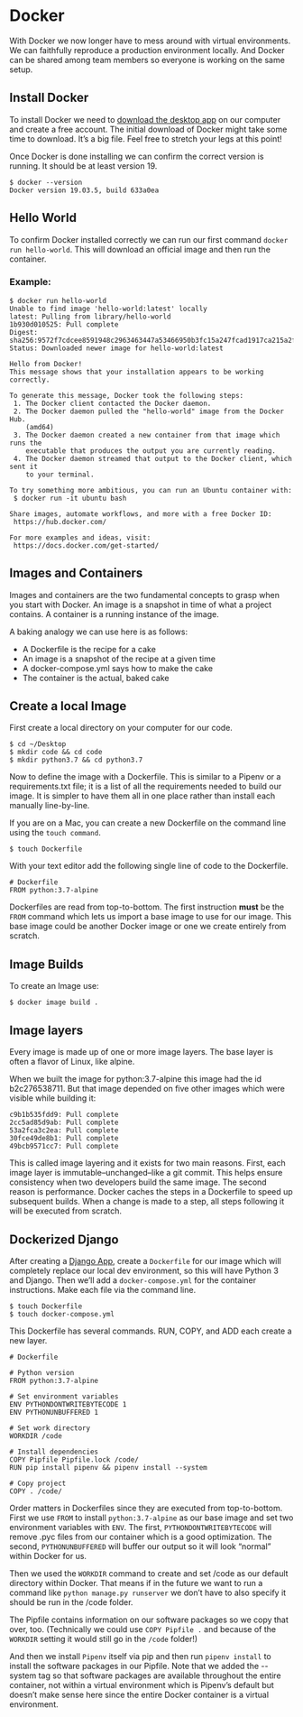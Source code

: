 # Docker

With Docker we now longer have to mess around with virtual environments. We can faithfully reproduce a production environment locally. And Docker can be shared among team members so everyone is working on the same setup.

## Install Docker
To install Docker we need to [download the desktop app](https://www.docker.com/get-started) on our computer and create a free account. The initial download of Docker might take some time to download. It’s a big file. Feel free to stretch your legs at this point!

Once Docker is done installing we can confirm the correct version is running. It should be at least version 19.
```
$ docker --version
Docker version 19.03.5, build 633a0ea
```

## Hello World

To confirm Docker installed correctly we can run our first command `docker run hello-world`. This will download an official image and then run the container. 

### Example:
```
$ docker run hello-world
Unable to find image 'hello-world:latest' locally
latest: Pulling from library/hello-world
1b930d010525: Pull complete
Digest: sha256:9572f7cdcee8591948c2963463447a53466950b3fc15a247fcad1917ca215a2f
Status: Downloaded newer image for hello-world:latest

Hello from Docker!
This message shows that your installation appears to be working correctly.

To generate this message, Docker took the following steps:
 1. The Docker client contacted the Docker daemon.
 2. The Docker daemon pulled the "hello-world" image from the Docker Hub.
    (amd64)
 3. The Docker daemon created a new container from that image which runs the
    executable that produces the output you are currently reading.
 4. The Docker daemon streamed that output to the Docker client, which sent it
    to your terminal.

To try something more ambitious, you can run an Ubuntu container with:
 $ docker run -it ubuntu bash

Share images, automate workflows, and more with a free Docker ID:
 https://hub.docker.com/

For more examples and ideas, visit:
 https://docs.docker.com/get-started/
 ```

## Images and Containers
Images and containers are the two fundamental concepts to grasp when you start with Docker. An image is a snapshot in time of what a project contains. A container is a running instance of the image.

A baking analogy we can use here is as follows:

- A Dockerfile is the recipe for a cake
- An image is a snapshot of the recipe at a given time
- A docker-compose.yml says how to make the cake
- The container is the actual, baked cake

## Create a local Image

First create a local directory on your computer for our code.
```
$ cd ~/Desktop
$ mkdir code && cd code
$ mkdir python3.7 && cd python3.7
```

Now to define the image with a Dockerfile. This is similar to a Pipenv or a requirements.txt file; it is a list of all the requirements needed to build our image. It is simpler to have them all in one place rather than install each manually line-by-line.

If you are on a Mac, you can create a new Dockerfile on the command line using the `touch command`.
```
$ touch Dockerfile
```
With your text editor add the following single line of code to the Dockerfile.
```
# Dockerfile
FROM python:3.7-alpine
```

Dockerfiles are read from top-to-bottom. The first instruction **must** be the `FROM` command which lets us import a base image to use for our image. This base image could be another Docker image or one we create entirely from scratch.

## Image Builds

To create an Image use:
```
$ docker image build .
```

## Image layers
Every image is made up of one or more image layers. The base layer is often a flavor of Linux, like alpine.

When we built the image for python:3.7-alpine this image had the id b2c276538711. But that image depended on five other images which were visible while building it:
```
c9b1b535fdd9: Pull complete
2cc5ad85d9ab: Pull complete
53a2fca3c2ea: Pull complete
30fce49de8b1: Pull complete
49bcb9571cc7: Pull complete
```

This is called image layering and it exists for two main reasons. First, each image layer is immutable–unchanged–like a git commit. This helps ensure consistency when two developers build the same image. The second reason is performance. Docker caches the steps in a Dockerfile to speed up subsequent builds. When a change is made to a step, all steps following it will be executed from scratch.

## Dockerized Django
After creating a [Django App](401/class-26-django.md), create a `Dockerfile` for our image which will completely replace our local dev environment, so this will have Python 3 and Django. Then we’ll add a `docker-compose.yml` for the container instructions. Make each file via the command line.

```
$ touch Dockerfile
$ touch docker-compose.yml
```

This Dockerfile has several commands. RUN, COPY, and ADD each create a new layer.

```
# Dockerfile

# Python version
FROM python:3.7-alpine

# Set environment variables
ENV PYTHONDONTWRITEBYTECODE 1
ENV PYTHONUNBUFFERED 1

# Set work directory
WORKDIR /code

# Install dependencies
COPY Pipfile Pipfile.lock /code/
RUN pip install pipenv && pipenv install --system

# Copy project
COPY . /code/
```

Order matters in Dockerfiles since they are executed from top-to-bottom. First we use `FROM` to install `python:3.7-alpine` as our base image and set two environment variables with `ENV`. The first, `PYTHONDONTWRITEBYTECODE` will remove .pyc files from our container which is a good optimization. The second, `PYTHONUNBUFFERED` will buffer our output so it will look “normal” within Docker for us.

Then we used the `WORKDIR` command to create and set /code as our default directory within Docker. That means if in the future we want to run a command like `python manage.py runserver` we don’t have to also specify it should be run in the /code folder.

The Pipfile contains information on our software packages so we copy that over, too. (Technically we could use `COPY Pipfile .` and because of the `WORKDIR` setting it would still go in the `/code` folder!)

And then we install `Pipenv` itself via pip and then run `pipenv install` to install the software packages in our Pipfile. Note that we added the --system tag so that software packages are available throughout the entire container, not within a virtual environment which is Pipenv’s default but doesn’t make sense here since the entire Docker container is a virtual environment.


